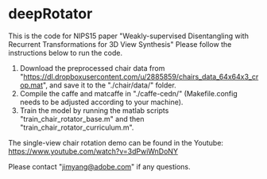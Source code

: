 # deepRotator
This is the code for NIPS15 paper "Weakly-supervised Disentangling with Recurrent Transformations for 3D View Synthesis"
Please follow the instructions below to run the code.
1. Download the preprocessed chair data from "https://dl.dropboxusercontent.com/u/2885859/chairs_data_64x64x3_crop.mat", and save it to the "./chair/data/" folder.
2. Compile the caffe and matcaffe in "./caffe-cedn/" (Makefile.config needs to be adjusted according to your machine).
3. Train the model by running the matlab scripts "train_chair_rotator_base.m" and then "train_chair_rotator_curriculum.m".

The single-view chair rotation demo can be found in the Youtube: https://www.youtube.com/watch?v=3dPwiWnDoNY

Please contact "jimyang@adobe.com" if any questions. 
